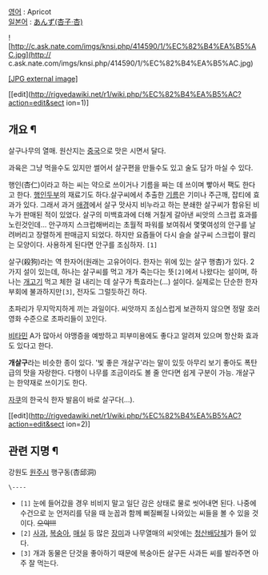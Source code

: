 [영어](%EC%98%81%EC%96%B4.md) : Apricot  
[일본어](%EC%9D%BC%EB%B3%B8%EC%96%B4.md) :
[あんず(杏子·杏)](%EC%95%88%EC%A6%88.md)

![http://c.ask.nate.com/imgs/knsi.php/414590/1/%EC%82%B4%EA%B5%AC.jpg](http://
c.ask.nate.com/imgs/knsi.php/414590/1/%EC%82%B4%EA%B5%AC.jpg)

[[JPG external
image]](http://c.ask.nate.com/imgs/knsi.php/414590/1/%EC%82%B4%EA%B5%AC.jpg)

[[edit](http://rigvedawiki.net/r1/wiki.php/%EC%82%B4%EA%B5%AC?action=edit&sect
ion=1)]

## 개요 ¶

살구나무의 열매. 원산지는 [중국](%EC%A4%91%EA%B5%AD.md)으로 맛은 시면서 달다.

  

과육은 그냥 먹을수도 있지만 썰어서 살구편을 만들수도 있고 술도 담가 마실 수 있다.

  

행인(杏仁)이라고 하는 씨는 약으로 쓰이거나 기름을 짜는 데 쓰이며 빻아서 팩도 한다고 한다.
[행인두부](%ED%96%89%EC%9D%B8%EB%91%90%EB%B6%80.md)의 재료기도 하다.살구씨에서 추출한
[기름](%EA%B8%B0%EB%A6%84.md)은 기미나 주근깨, 잡티에 효과가 있다. 그래서 과거
[애경](%EC%95%A0%EA%B2%BD.md)에서 살구 맛사지 비누라고 하는 분쇄한 살구씨가 함유된 비누가 판매된 적이 있었다.
살구의 미백효과에 더해 거칠게 갈아낸 씨앗의 스크럽 효과를 노린것인데... 안구까지 스크럽해버리는 초월적 파워를 보여줘서 몇몇여성의 안구를
날려버리고 장렬하게 판매금지 되었다. 하지만 요즘들어 다시 슬슬 살구씨 스크럽이 팔리는 모양이다. 사용하게 된다면 안구를 조심하자.
`[1]`

  

살구(殺狗)라는 역 한자어(원래는 고유어이다. 한자는 위에 있는 살구 행杏)가 있다. 2가지 설이 있는데, 하나는 살구씨를 먹고 개가
죽는다는 뜻`[2]`에서 나왔다는 설이며, 하나는 [개고기](%EA%B0%9C%EA%B3%A0%EA%B8%B0.md) 먹고 체한 걸
내리는 데 살구가 특효라는(…) 설이다. 실제로는 단순한 한자부회에 불과하지만`[3]`, 전자도 그럴듯하긴 하다.

  

초파리가 무지막지하게 끼는 과일이다. 씨앗까지 조심스럽게 보관하지 않으면 정말 호러영화 수준으로 초파리들이 꼬인다.

  

[비타민](%EB%B9%84%ED%83%80%EB%AF%BC.md) A가 많아서 야맹증을 예방하고 피부미용에도 좋다고 알려져 있으며
항산화 효과도 있다고 한다.

  

**개살구**라는 비슷한 종이 있다. '빛 좋은 개살구'라는 말이 있듯 아무리 보기 좋아도 폭탄급의 맛을 자랑한다. 다행이 나무를 조금이라도 볼 줄 안다면 쉽게 구분이 가능. 개살구는 한약재로 쓰이기도 한다.

  

[자쿠](%EC%9E%90%EC%BF%A0.md)의 한국식 한자 발음이 바로 살구다(...).

  

[[edit](http://rigvedawiki.net/r1/wiki.php/%EC%82%B4%EA%B5%AC?action=edit&sect
ion=2)]

## 관련 지명 ¶

강원도 [원주시](%EC%9B%90%EC%A3%BC%EC%8B%9C.md) 행구동(杏邱洞)

`\----`

  * `[1]` 눈에 들어갔을 경우 비비지 말고 일단 감은 상태로 물로 씻어내면 된다. 나중에 수건으로 눈 언저리를 닦을 때 눈꼽과 함께 삐질삐질 나와있는 씨들을 볼 수 있을 것이다. <del>으악!!!</del>
  * `[2]` [사과](%EC%82%AC%EA%B3%BC.md), [복숭아](%EB%B3%B5%EC%88%AD%EC%95%84.md), [매실](%EB%A7%A4%EC%8B%A4.md) 등 많은 [장미](%EC%9E%A5%EB%AF%B8.md)과 나무열매의 씨앗에는 [청산배당체](%EC%8B%9C%EC%95%88%ED%99%94%EC%88%98%EC%86%8C.md)가 들어 있다.
  * `[3]` 개과 동물은 단것을 좋아하기 때문에 복숭아든 살구든 사과든 씨를 발라주면 아주 잘 먹는다.

